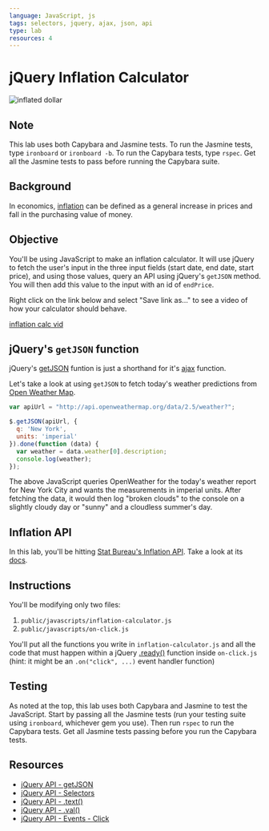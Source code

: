 ```yaml
---
language: JavaScript, js
tags: selectors, jquery, ajax, json, api
type: lab
resources: 4
---
```


# jQuery Inflation Calculator

![inflated dollar](https://s3-us-west-2.amazonaws.com/web-dev-readme-photos/js/inflation.jpg)

## Note

This lab uses both Capybara and Jasmine tests. To run the Jasmine tests, type `ironboard` or `ironboard -b`. To run the Capybara tests, type `rspec`. Get all the Jasmine tests to pass before running the Capybara suite.

## Background

In economics, [inflation](http://en.wikipedia.org/wiki/Inflation) can be defined as a general increase in prices and fall in the purchasing value of money.

## Objective

You'll be using JavaScript to make an inflation calculator. It will use jQuery to fetch the user's input in the three input fields (start date, end date, start price), and using those values, query an API using jQuery's `getJSON` method. You will then add this value to the input with an id of `endPrice`.

Right click on the link below and select "Save link as..." to see a video of how your calculator should behave.

[inflation calc vid](https://s3-us-west-2.amazonaws.com/web-dev-readme-photos/js/inflation-calc.mp4)

## jQuery's `getJSON` function

jQuery's [getJSON](http://api.jquery.com/jquery.getjson/) funtion is just a shorthand for it's [ajax](http://api.jquery.com/jquery.ajax/) function.

Let's take a look at using `getJSON` to fetch today's weather predictions from [Open Weather Map](http://openweathermap.org/current). 

```javascript
var apiUrl = "http://api.openweathermap.org/data/2.5/weather?";

$.getJSON(apiUrl, {
  q: 'New York',
  units: 'imperial'
}).done(function (data) {
  var weather = data.weather[0].description;
  console.log(weather);
});
```

The above JavaScript queries OpenWeather for the today's weather report for New York City and wants the measurements in imperial units. After fetching the data, it would then log "broken clouds" to the console on a slightly cloudy day or "sunny" and a cloudless summer's day. 

## Inflation API

In this lab, you'll be hitting [Stat Bureau's Inflation API](https://www.statbureau.org/en/inflation-api). Take a look at its [docs](https://www.statbureau.org/en/inflation-api). 

## Instructions

You'll be modifying only two files:

1. `public/javascripts/inflation-calculator.js`
2. `public/javascripts/on-click.js`

You'll put all the functions you write in `inflation-calculator.js` and all the code that must happen within a jQuery [.ready()](https://api.jquery.com/ready/) function inside `on-click.js` (hint: it might be an `.on("click", ...)` event handler function)

## Testing

As noted at the top, this lab uses both Capybara and Jasmine to test the JavaScript. Start by passing all the Jasmine tests (run your testing suite using `ironboard`, whichever gem you use). Then run `rspec` to run the Capybara tests. Get all Jasmine tests passing before you run the Capybara tests.

## Resources

* [jQuery API - getJSON](http://api.jquery.com/jquery.getjson/)
* [jQuery API - Selectors](http://api.jquery.com/category/selectors/)
* [jQuery API - .text()](http://api.jquery.com/text/)
* [jQuery API - .val()](https://api.jquery.com/val/)
* [jQuery API - Events - Click](http://api.jquery.com/click/)
